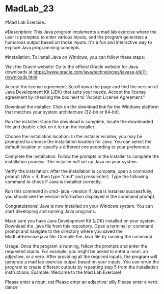 # MadLab_23

#Mad Lab Exercise::

#Description:
This Java program implements a mad lab exercise where the user is prompted to enter various inputs, and the program generates a humorous output based on those inputs. It's a fun and interactive way to explore Java programming concepts.


#Installation:
To install Java on Windows, you can follow these steps:

Visit the Oracle website: Go to the official Oracle website for Java downloads at https://www.oracle.com/java/technologies/javase-jdk11-downloads.html.

Accept the license agreement: Scroll down the page and find the version of Java Development Kit (JDK) that suits your needs. Accept the license agreement by checking the box next to "Accept License Agreement."

Download the installer: Click on the download link for the Windows platform that matches your system architecture (32-bit or 64-bit).

Run the installer: Once the download is complete, locate the downloaded file and double-click on it to run the installer.

Choose the installation location: In the installer window, you may be prompted to choose the installation location for Java. You can select the default location or specify a different one according to your preference.

Complete the installation: Follow the prompts in the installer to complete the installation process. The installer will set up Java on your system.

Verify the installation: After the installation is complete, open a command prompt (Win + R, then type "cmd" and press Enter). Type the following command to check if Java is installed correctly:

Run this commond in cmd-
java -version
If Java is installed successfully, you should see the version information displayed in the command prompt.

Congratulations! Java is now installed on your Windows system. You can start developing and running Java programs.

Make sure you have Java Development Kit (JDK) installed on your system.
Download the .java file from this repository.
Open a terminal or command prompt and navigate to the directory where you saved the MadLabExercise.java file.
Compile the Java file by running the command.


Usage:
Once the program is running, follow the prompts and enter the requested inputs. For example, you might be asked to enter a noun, an adjective, or a verb.
After providing all the required inputs, the program will generate a mad lab exercise output based on your inputs.
You can rerun the program to create different outputs by repeating step 5 from the installation instructions.
Example:
Welcome to the Mad Lab Exercise!

Please enter a noun: cat
Please enter an adjective: silly
Please enter a verb: dance
